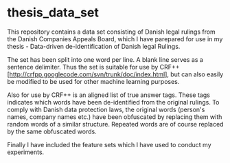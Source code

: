 thesis_data_set
===============

This repository contains a data set consisting of Danish legal rulings from the Danish Companies Appeals Board, which I have parepared for use in my thesis - Data-driven de-identification of Danish legal Rulings. 

The set has been split into one word per line. A blank line serves as a sentence delimiter. Thus the set is suitable for use by CRF++ [http://crfpp.googlecode.com/svn/trunk/doc/index.html], but can also easily be modified to be used for other machine learning purposes.

Also for use by CRF++ is an aligned list of true answer tags. These tags indicates which words have been de-identified from the original rulings. To comply with Danish data protection laws, the original words (person's names, company names etc.) have been obfuscated by replacing them with random words of a similar structure. Repeated words are of course replaced by the same obfuscated words.

Finally I have included the feature sets which I have used to conduct my experiments.
